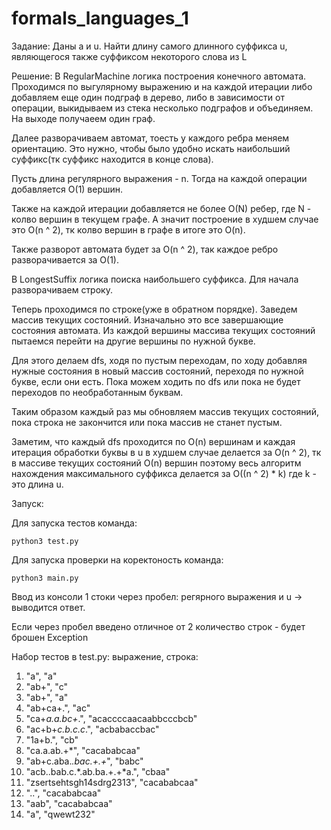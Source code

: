 # formals_languages_1

Задание:
 Даны a и u. Найти длину самого длинного суффикса u, являющегося также суффиксом некоторого слова из L
 
 Решение:
 В RegularMachine логика построения конечного автомата. Проходимся по выгулярному выражению и на каждой итерации либо добавляем еще один подграф в дерево, либо в зависимости от операции, выкидываем из стека несколько подграфов и объединяем. На выходе получаеем один граф.
 
 Далее разворачиваем автомат, тоесть у каждого ребра меняем ориентацию. Это нужно, чтобы было удобно искать наибольший суффикс(тк суффикс находится в конце слова).
 
 Пусть длина регулярного выражения - n. Тогда на каждой операции добавляется O(1) вершин. 
 
 Также на каждой итерации добавляется не более O(N) ребер, где N - колво вершин в текущем графе. А значит построение в худшем случае это O(n ^ 2), тк колво вершин в графе в итоге это O(n). 
 
 Также разворот автомата будет за O(n ^ 2), так каждое ребро разворачивается за O(1).
 
 
 
 В LongestSuffix логика поиска наибольшего суффикса. Для начала разворачиваем строку. 
 
 Теперь проходимся по строке(уже в обратном порядке). Заведем массив текущих состояний. Изначально это все завершающие состояния автомата. Из каждой вершины массива текущих состояний пытаемся перейти на другие вершины по нужной букве. 
 
 Для этого делаем dfs, ходя по пустым переходам, по ходу добавляя нужные состояния в новый массив состояний, переходя по нужной букве, если они есть. Пока можем ходить по dfs или пока не будет переходов по необработанным буквам. 
 
 Таким образом каждый раз мы обновляем массив текущих состояний, пока строка не закончится или пока массив не станет пустым. 
 
 Заметим, что каждый dfs проходится по O(n) вершинам и каждая итерация обработки буквы в u в худшем случае делается за O(n ^ 2), тк в массиве текущих состояний О(n) вершин поэтому весь алгоритм нахождения максимального суффикса делается за О((n ^ 2) * k) где k - это длина u.
 
 Запуск:
 
 Для запуска тестов команда:
 
    python3 test.py
    
 Для запуска проверки на коректоность команда:
 
    python3 main.py
    
 Ввод из консоли 1 стоки через пробел: регярного выражения и u -> выводится ответ.
 
 Если через пробел введено отличное от 2 количество строк - будет брошен Exception
 
 Набор тестов в test.py:
 выражение, строка:
 1. "a", "a"
 2. "ab+", "c"
 3. "ab+", "a"
 4. "ab+ca+.", "ac"
 5. "ca+*a.a.bc+*.", "acaccccaacaabbcccbcb"
 6. "ac+b+*c.b.c.c*.", "acbabaccbac"
 7. "1a+b.", "cb"
 8. "ca.a.ab.+*", "cacababcaa"
 9. "ab+c.aba.*.bac.+.+*", "babc"
 10. "acb..bab.c.*.ab.ba.+.+*a.", "cbaa"
 11. "zsertsehtsgh14sdrg2313", "cacababcaa"
 12. "..", "cacababcaa"
 13. "aab", "cacababcaa"
 14. "a", "qwewt232"
 
 
 
 
